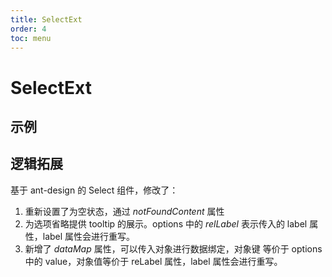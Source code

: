 ```yaml
---
title: SelectExt
order: 4
toc: menu
---
```


# SelectExt

## 示例
<code src="../../packages/antd-ext/examples/SelectExt"></code>

## 逻辑拓展
基于 ant-design 的 Select 组件，修改了：
1. 重新设置了为空状态，通过 *notFoundContent* 属性
2. 为选项省略提供 tooltip 的展示。options 中的 *relLabel* 表示传入的 label 属性，label 属性会进行重写。
3. 新增了 *dataMap* 属性，可以传入对象进行数据绑定，对象键 等价于 options 中的 value，对象值等价于 reLabel 属性，label 属性会进行重写。

